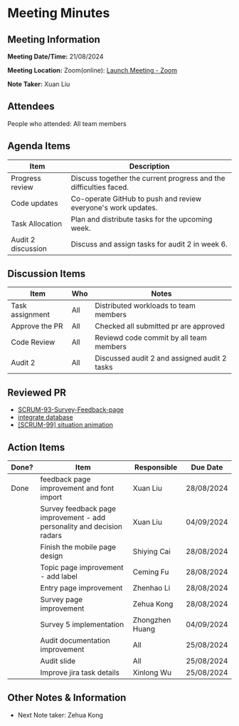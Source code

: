 # Meeting Minutes

## Meeting Information

**Meeting Date/Time:** 21/08/2024 

**Meeting Location:** Zoom(online): [Launch Meeting - Zoom](https://anu.zoom.us/j/82320892529?pwd=r1sFRKhalHhXKuCi4eFE72RrBUwuor.1) 

**Note Taker:** Xuan Liu

## Attendees

People who attended: All team members

## Agenda Items

| Item               | Description                                                       |
| ------------------ | ----------------------------------------------------------------- |
| Progress review    | Discuss together the current progress and the difficulties faced. |
| Code updates       | Co-operate GitHub to push and review everyone's work updates.     |
| Task Allocation    | Plan and distribute tasks for the upcoming week.                  |
| Audit 2 discussion | Discuss and assign tasks for audit 2 in week 6.                   |

## Discussion Items

| Item            | Who | Notes                                        |
| --------------- | --- | -------------------------------------------- |
| Task assignment | All | Distributed workloads to team members        |
| Approve the PR  | All | Checked all submitted pr are approved        |
| Code Review     | All | Reviewd code commit by all team members      |
| Audit 2         | All | Discussed audit 2 and assigned audit 2 tasks |

## Reviewed PR

- [SCRUM-93-Survey-Feedback-page](https://github.com/24-S1-2-C-Moral-Decisions/moral-front-end/pull/19)
- [integrate database](https://github.com/24-S1-2-C-Moral-Decisions/moral-front-end/pull/18)
- [[SCRUM-99] situation animation](https://github.com/24-S1-2-C-Moral-Decisions/moral-front-end/actions/runs/10483420872)

## Action Items

| Done? | Item                                                                   | Responsible     | Due Date   |
| ----- | ---------------------------------------------------------------------- | --------------- | ---------- |
| Done  | feedback page improvement and font import                              | Xuan Liu        | 28/08/2024 |
|       | Survey feedback page improvement - add personality and decision radars | Xuan Liu        | 04/09/2024 |
|       | Finish the mobile page design                                          | Shiying Cai     | 28/08/2024 |
|       | Topic page improvement - add label                                     | Ceming Fu       | 28/08/2024 |
|       | Entry page improvement                                                 | Zhenhao Li      | 28/08/2024 |
|       | Survey page improvement                                                | Zehua Kong      | 28/08/2024 |
|       | Survey 5 implementation                                                | Zhongzhen Huang | 04/09/2024 |
|       | Audit documentation improvement                                        | All             | 25/08/2024 |
|       | Audit slide                                                            | All             | 25/08/2024 |
|       | Improve jira task details                                              | Xinlong Wu      | 25/08/2024 |

## Other Notes & Information

- Next Note taker: Zehua Kong

